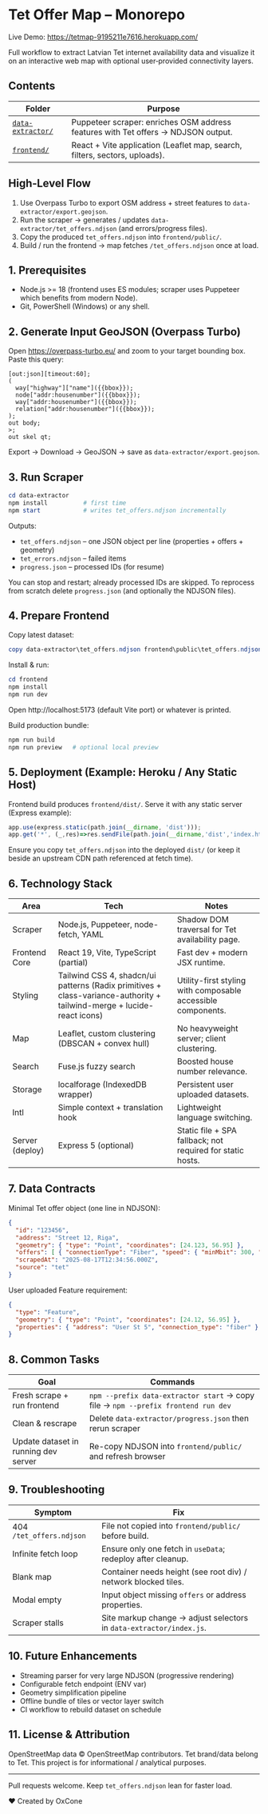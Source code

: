 # Tet Offer Map – Monorepo

Live Demo: https://tetmap-9195211e7616.herokuapp.com/

Full workflow to extract Latvian Tet internet availability data and visualize it on an interactive web map with optional user‑provided connectivity layers.

## Contents
| Folder | Purpose |
|--------|---------|
| [`data-extractor/`](data-extractor/README.md) | Puppeteer scraper: enriches OSM address features with Tet offers → NDJSON output. |
| [`frontend/`](frontend/README.md) | React + Vite application (Leaflet map, search, filters, sectors, uploads). |

## High‑Level Flow
1. Use Overpass Turbo to export OSM address + street features to `data-extractor/export.geojson`.
2. Run the scraper → generates / updates `data-extractor/tet_offers.ndjson` (and errors/progress files).
3. Copy the produced `tet_offers.ndjson` into `frontend/public/`.
4. Build / run the frontend → map fetches `/tet_offers.ndjson` once at load.

## 1. Prerequisites
- Node.js >= 18 (frontend uses ES modules; scraper uses Puppeteer which benefits from modern Node).
- Git, PowerShell (Windows) or any shell.

## 2. Generate Input GeoJSON (Overpass Turbo)
Open https://overpass-turbo.eu/ and zoom to your target bounding box. Paste this query:

```
[out:json][timeout:60];
(
  way["highway"]["name"]({{bbox}});
  node["addr:housenumber"]({{bbox}});
  way["addr:housenumber"]({{bbox}});
  relation["addr:housenumber"]({{bbox}});
);
out body;
>;
out skel qt;
```

Export → Download → GeoJSON → save as `data-extractor/export.geojson`.

## 3. Run Scraper
```powershell
cd data-extractor
npm install          # first time
npm start            # writes tet_offers.ndjson incrementally
```
Outputs:
- `tet_offers.ndjson` – one JSON object per line (properties + offers + geometry)
- `tet_errors.ndjson` – failed items
- `progress.json` – processed IDs (for resume)

You can stop and restart; already processed IDs are skipped. To reprocess from scratch delete `progress.json` (and optionally the NDJSON files).

## 4. Prepare Frontend
Copy latest dataset:
```powershell
copy data-extractor\tet_offers.ndjson frontend\public\tet_offers.ndjson
```
Install & run:
```powershell
cd frontend
npm install
npm run dev
```
Open http://localhost:5173 (default Vite port) or whatever is printed.

Build production bundle:
```powershell
npm run build
npm run preview   # optional local preview
```

## 5. Deployment (Example: Heroku / Any Static Host)
Frontend build produces `frontend/dist/`. Serve it with any static server (Express example):
```js
app.use(express.static(path.join(__dirname, 'dist')));
app.get('*', (_,res)=>res.sendFile(path.join(__dirname,'dist','index.html')));
```
Ensure you copy `tet_offers.ndjson` into the deployed `dist/` (or keep it beside an upstream CDN path referenced at fetch time).

## 6. Technology Stack
| Area | Tech | Notes |
|------|------|-------|
| Scraper | Node.js, Puppeteer, node-fetch, YAML | Shadow DOM traversal for Tet availability page. |
| Frontend Core | React 19, Vite, TypeScript (partial) | Fast dev + modern JSX runtime. |
| Styling | Tailwind CSS 4, shadcn/ui patterns (Radix primitives + class-variance-authority + tailwind-merge + lucide-react icons) | Utility-first styling with composable accessible components. |
| Map | Leaflet, custom clustering (DBSCAN + convex hull) | No heavyweight server; client clustering. |
| Search | Fuse.js fuzzy search | Boosted house number relevance. |
| Storage | localforage (IndexedDB wrapper) | Persistent user uploaded datasets. |
| Intl | Simple context + translation hook | Lightweight language switching. |
| Server (deploy) | Express 5 (optional) | Static file + SPA fallback; not required for static hosts. |

## 7. Data Contracts
Minimal Tet offer object (one line in NDJSON):
```json
{
  "id": "123456",
  "address": "Street 12, Riga",
  "geometry": { "type": "Point", "coordinates": [24.123, 56.95] },
  "offers": [ { "connectionType": "Fiber", "speed": { "minMbit": 300, "maxMbit": 1000 }, "pricePerMonth": "19.99" } ],
  "scrapedAt": "2025-08-17T12:34:56.000Z",
  "source": "tet"
}
```
User uploaded Feature requirement:
```json
{
  "type": "Feature",
  "geometry": { "type": "Point", "coordinates": [24.12, 56.95] },
  "properties": { "address": "User St 5", "connection_type": "fiber" }
}
```

## 8. Common Tasks
| Goal | Commands |
|------|----------|
| Fresh scrape + run frontend | `npm --prefix data-extractor start` → copy file → `npm --prefix frontend run dev` |
| Clean & rescrape | Delete `data-extractor/progress.json` then rerun scraper |
| Update dataset in running dev server | Re-copy NDJSON into `frontend/public/` and refresh browser |

## 9. Troubleshooting
| Symptom | Fix |
|---------|-----|
| 404 `/tet_offers.ndjson` | File not copied into `frontend/public/` before build. |
| Infinite fetch loop | Ensure only one fetch in `useData`; redeploy after cleanup. |
| Blank map | Container needs height (see root div) / network blocked tiles. |
| Modal empty | Input object missing `offers` or address properties. |
| Scraper stalls | Site markup change → adjust selectors in `data-extractor/index.js`. |

## 10. Future Enhancements
- Streaming parser for very large NDJSON (progressive rendering)
- Configurable fetch endpoint (ENV var)
- Geometry simplification pipeline
- Offline bundle of tiles or vector layer switch
- CI workflow to rebuild dataset on schedule

## 11. License & Attribution
OpenStreetMap data © OpenStreetMap contributors. Tet brand/data belong to Tet. This project is for informational / analytical purposes.

---
Pull requests welcome. Keep `tet_offers.ndjson` lean for faster load.

❤️ Created by OxCone